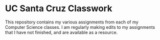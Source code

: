 # UC Santa Cruz Classwork

This repository contains my various assignments from each of my Computer Science classes. I am regularly making edits to my assignments that I have not finished, and are available as a resource.
